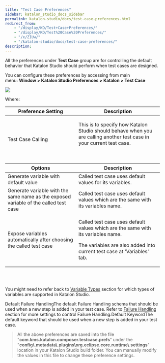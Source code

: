 ```yaml
---
title: "Test Case Preferences"
sidebar: katalon_studio_docs_sidebar
permalink: katalon-studio/docs/test-case-preferences.html
redirect_from:
    - "/display/KD/Test+Case+Preferences/"
    - "/display/KD/Test%20Case%20Preferences/"
    - "/x/ZIUw/"
    - "/katalon-studio/docs/test-case-preferences/"
description:
---
```

All the preferences under **Test Case** group are for controlling the default behavior that Katalon Studio should perform when test cases are designed.

You can configure these preferences by accessing from main menu: **Window > Katalon Studio Preferences > Katalon > Test Case**

![](https://github.com/katalon-studio/docs-images/raw/master/katalon-studio/docs/test-case-preferences/Window.png)

Where:

<table><thead><tr><th>Preference Setting</th><th>Description</th></tr></thead><tbody><tr><td>Test Case Calling</td><td><p>This is to specify how Katalon Studio should behave when you are calling another test case in your current test case.</p><p>&nbsp;</p><thead><tr><th>Options</th><th>Description</th></tr></thead><tbody><tr><td>Generate variable with default value</td><td>Called test case uses default values for its variables.</td></tr><tr><td>Generate variable with the same name as the exposed variable of the called test case</td><td>Called test case uses default values which are the same with its variables name.</td></tr><tr><td>Expose variables automatically after choosing the called test case</td><td><p>Called test case uses default values which are the same with its variables name.</p><p>The variables are also added into current test case at 'Variables' tab.</p></td></tr></tbody><table></table><p>&nbsp;</p><p>You might need to refer back to <a href="/display/KD/Variable+Types">Variable Types</a> section for which types of variables are supported in Katalon Studio.</p></td></tr><tr><td>Default Failure Handling</td><td>The default Failure Handling schema that should be used when a new step is added in your test case. Refer to <a href="/display/KD/Failure+Handling">Failure Handling</a> section for more settings to control Failure Handling.</td></tr><tr><td>Default Keyword</td><td>The default keyword that should be used when a new step is added in your test case.</td></tr></tbody></table>

> All the above preferences are saved into the file "**com.kms.katalon.composer.testcase.prefs**" under the "**config\\.metadata\\.plugins\\org.eclipse.core.runtime\\.settings**" location in your Katalon Studio build folder. You can manually modify the values in this file to change these preference settings.